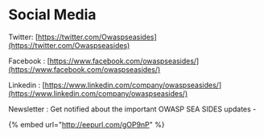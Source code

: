 # Social Media

Twitter: [https://twitter.com/Owaspseasides](https://twitter.com/Owaspseasides)

Facebook : [https://www.facebook.com/owaspseasides/](https://www.facebook.com/owaspseasides/)

Linkedin :  [https://www.linkedin.com/company/owaspseasides/](https://www.linkedin.com/company/owaspseasides/) 

Newsletter : Get notified about the important OWASP SEA SIDES updates - 

{% embed url="http://eepurl.com/gOP9nP" %}



